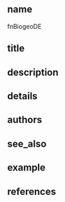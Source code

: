 ## name
fnBiogeoDE
## title
## description
## details
## authors
## see_also
## example
## references
